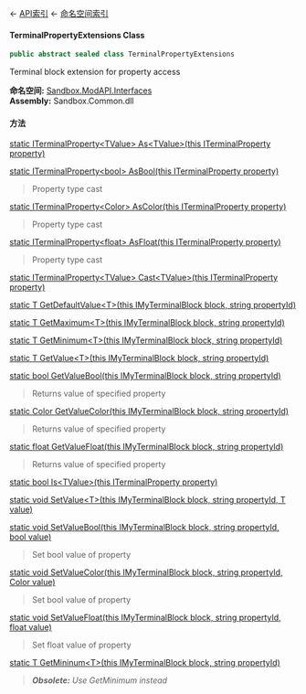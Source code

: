 ← [API索引](Api-Index) ← [命名空间索引](Namespace-Index)

#### TerminalPropertyExtensions Class

```csharp
public abstract sealed class TerminalPropertyExtensions
```

Terminal block extension for property access

**命名空间:** [Sandbox.ModAPI.Interfaces](Sandbox.ModAPI.Interfaces)  
**Assembly:** Sandbox.Common.dll

#### 方法

[static ITerminalProperty&lt;TValue&gt; As&lt;TValue&gt;(this ITerminalProperty property)](Sandbox.ModAPI.Interfaces.TerminalPropertyExtensions.As)

> 

[static ITerminalProperty&lt;bool&gt; AsBool(this ITerminalProperty property)](Sandbox.ModAPI.Interfaces.TerminalPropertyExtensions.AsBool)

> Property type cast

[static ITerminalProperty&lt;Color&gt; AsColor(this ITerminalProperty property)](Sandbox.ModAPI.Interfaces.TerminalPropertyExtensions.AsColor)

> Property type cast

[static ITerminalProperty&lt;float&gt; AsFloat(this ITerminalProperty property)](Sandbox.ModAPI.Interfaces.TerminalPropertyExtensions.AsFloat)

> Property type cast

[static ITerminalProperty&lt;TValue&gt; Cast&lt;TValue&gt;(this ITerminalProperty property)](Sandbox.ModAPI.Interfaces.TerminalPropertyExtensions.Cast)

> 

[static T GetDefaultValue&lt;T&gt;(this IMyTerminalBlock block, string propertyId)](Sandbox.ModAPI.Interfaces.TerminalPropertyExtensions.GetDefaultValue)

> 

[static T GetMaximum&lt;T&gt;(this IMyTerminalBlock block, string propertyId)](Sandbox.ModAPI.Interfaces.TerminalPropertyExtensions.GetMaximum)

> 

[static T GetMinimum&lt;T&gt;(this IMyTerminalBlock block, string propertyId)](Sandbox.ModAPI.Interfaces.TerminalPropertyExtensions.GetMinimum)

> 

[static T GetValue&lt;T&gt;(this IMyTerminalBlock block, string propertyId)](Sandbox.ModAPI.Interfaces.TerminalPropertyExtensions.GetValue)

> 

[static bool GetValueBool(this IMyTerminalBlock block, string propertyId)](Sandbox.ModAPI.Interfaces.TerminalPropertyExtensions.GetValueBool)

> Returns value of specified property

[static Color GetValueColor(this IMyTerminalBlock block, string propertyId)](Sandbox.ModAPI.Interfaces.TerminalPropertyExtensions.GetValueColor)

> Returns value of specified property

[static float GetValueFloat(this IMyTerminalBlock block, string propertyId)](Sandbox.ModAPI.Interfaces.TerminalPropertyExtensions.GetValueFloat)

> Returns value of specified property

[static bool Is&lt;TValue&gt;(this ITerminalProperty property)](Sandbox.ModAPI.Interfaces.TerminalPropertyExtensions.Is)

> 

[static void SetValue&lt;T&gt;(this IMyTerminalBlock block, string propertyId, T value)](Sandbox.ModAPI.Interfaces.TerminalPropertyExtensions.SetValue)

> 

[static void SetValueBool(this IMyTerminalBlock block, string propertyId, bool value)](Sandbox.ModAPI.Interfaces.TerminalPropertyExtensions.SetValueBool)

> Set bool value of property

[static void SetValueColor(this IMyTerminalBlock block, string propertyId, Color value)](Sandbox.ModAPI.Interfaces.TerminalPropertyExtensions.SetValueColor)

> Set bool value of property

[static void SetValueFloat(this IMyTerminalBlock block, string propertyId, float value)](Sandbox.ModAPI.Interfaces.TerminalPropertyExtensions.SetValueFloat)

> Set float value of property

[static T GetMininum&lt;T&gt;(this IMyTerminalBlock block, string propertyId)](Sandbox.ModAPI.Interfaces.TerminalPropertyExtensions.GetMininum)

> _**Obsolete:** Use GetMinimum instead_

